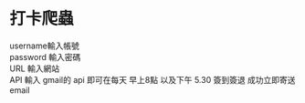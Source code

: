 # 打卡爬蟲
username輸入帳號  
password 輸入密碼  
URL  輸入網站  
API 輸入 gmail的 api
即可在每天 早上8點 以及下午 5.30 簽到簽退
成功立即寄送email
